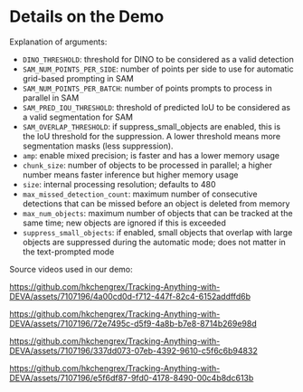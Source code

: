 # Details on the Demo

Explanation of arguments:
- `DINO_THRESHOLD`: threshold for DINO to be considered as a valid detection
- `SAM_NUM_POINTS_PER_SIDE`: number of points per side to use for automatic grid-based prompting in SAM
- `SAM_NUM_POINTS_PER_BATCH`: number of points prompts to process in parallel in SAM
- `SAM_PRED_IOU_THRESHOLD`: threshold of predicted IoU to be considered as a valid segmentation for SAM
- `SAM_OVERLAP_THRESHOLD`: if suppress_small_objects are enabled, this is the IoU threshold for the suppression. A lower threshold means more segmentation masks (less suppression).
- `amp`: enable mixed precision; is faster and has a lower memory usage
- `chunk_size`: number of objects to be processed in parallel; a higher number means faster inference but higher memory usage
- `size`: internal processing resolution; defaults to 480
- `max_missed_detection_count`: maximum number of consecutive detections that can be missed before an object is deleted from memory
- `max_num_objects`: maximum number of objects that can be tracked at the same time; new objects are ignored if this is exceeded
- `suppress_small_objects`: if enabled, small objects that overlap with large objects are suppressed during the automatic mode; does not matter in the text-prompted mode


Source videos used in our demo:

https://github.com/hkchengrex/Tracking-Anything-with-DEVA/assets/7107196/4a00cd0d-f712-447f-82c4-6152addffd6b

https://github.com/hkchengrex/Tracking-Anything-with-DEVA/assets/7107196/72e7495c-d5f9-4a8b-b7e8-8714b269e98d

https://github.com/hkchengrex/Tracking-Anything-with-DEVA/assets/7107196/337dd073-07eb-4392-9610-c5f6c6b94832

https://github.com/hkchengrex/Tracking-Anything-with-DEVA/assets/7107196/e5f6df87-9fd0-4178-8490-00c4b8dc613b

